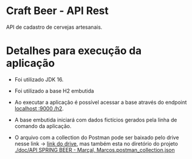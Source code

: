# Craft Beer - API Rest

API de cadastro de cervejas artesanais.



# Detalhes para execução da aplicação

* Foi utilizado JDK 16. 

* Foi utilizado a base H2 embutida

* Ao executar a aplicação é possível acessar a base através do endpoint [localhost :9000 /h2](http://localhost:9000/h2).

* A base embutida iniciará com dados fictícios gerados pela linha de comando da aplicação.

* O arquivo com a collection do Postman pode ser baixado pelo drive nesse link -> [link do drive](https://drive.google.com/drive/folders/122kCDnh3aJ43yqU9HAfb6eHBesFXlzd6?usp=sharing), mas também esta no diretório do projeto [./doc/API SPRING BEER - Marçal, Marcos.postman_collection.json](https://github.com/MarcosMarcal/api-spring-beer/blob/master/docs/API%20SPRING%20BEER%20-%20Mar%C3%A7al%2C%20Marcos.postman_collection.json)

